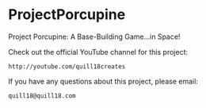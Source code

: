 # ProjectPorcupine
Project Porcupine: A Base-Building Game...in Space!

Check out the official YouTube channel for this project:

	http://youtube.com/quill18creates

If you have any questions about this project, please email:

	quill18@quill18.com
